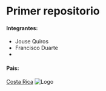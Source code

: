# Primer repositorio

#### Integrantes:
- Jouse Quiros
- Francisco Duarte
- 
#### Pais: 
[Costa Rica](https://puravida.com/)
![Logo](https://www.muniliberia.go.cr/muni/img/articles/thumbs/110_1_banderacr.jpg)

